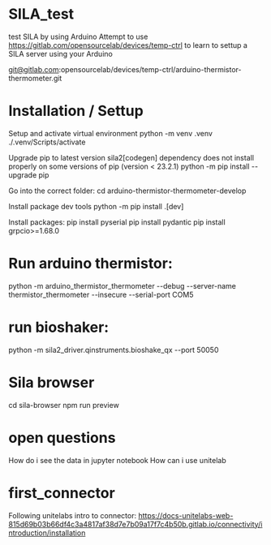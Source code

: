 # SILA_test
 test SILA by using Arduino
Attempt to use https://gitlab.com/opensourcelab/devices/temp-ctrl to learn to settup a SILA server using your Arduino

git@gitlab.com:opensourcelab/devices/temp-ctrl/arduino-thermistor-thermometer.git

# Installation / Settup
Setup and activate virtual environment
python -m venv .venv
./.venv/Scripts/activate

Upgrade pip to latest version
sila2[codegen] dependency does not install properly on some versions of pip (version < 23.2.1)
python -m pip install --upgrade pip

Go into the correct folder:
cd arduino-thermistor-thermometer-develop

Install package dev tools
python -m pip install .[dev]

Install packages:
pip install pyserial
pip install pydantic
pip install grpcio>=1.68.0


# Run arduino thermistor:
python -m arduino_thermistor_thermometer --debug --server-name thermistor_thermometer --insecure --serial-port COM5

# run bioshaker:
python -m sila2_driver.qinstruments.bioshake_qx --port 50050

# Sila browser 

cd sila-browser
npm run preview 

# open questions 

How do i see the data in jupyter notebook
How can i use unitelab

# first_connector
Following unitelabs intro to connector:
https://docs-unitelabs-web-815d69b03b66df4c3a4817af38d7e7b09a17f7c4b50b.gitlab.io/connectivity/introduction/installation

